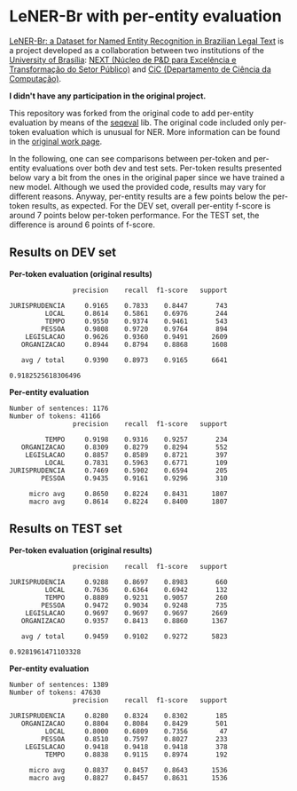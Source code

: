 # LeNER-Br with per-entity evaluation
[LeNER-Br: a Dataset for Named Entity Recognition in Brazilian Legal Text](https://cic.unb.br/~teodecampos/LeNER-Br/) 
  is a project developed as a collaboration between two institutions of the [University of Brasília](http://unb.br/):
    [NEXT (Núcleo de P&D para Excelência e Transformação do Setor Público)](http://next.unb.br/)
    and [CiC (Departamento de Ciência da Computação)](http://www.cic.unb.br/).

**I didn't have any participation in the original project.**

This repository was forked from the original code to add per-entity evaluation
  by means of the [seqeval](https://github.com/chakki-works/seqeval) lib.
The original code included only per-token evaluation which is unusual for NER.
More information can be found in the [original work page](https://cic.unb.br/~teodecampos/LeNER-Br/).

In the following,
  one can see comparisons between per-token and per-entity evaluations over both dev and test sets.
Per-token results presented below vary a bit from the ones in the original paper since we have trained a new model.
Although we used the provided code, results may vary for different reasons.
Anyway,
per-entity results are a few points below the per-token results,
  as expected.
For the DEV set, overall per-entity f-score is around 7 points below per-token performance.
For the TEST set, the difference is around 6 points of f-score.

## Results on DEV set

**Per-token evaluation (original results)**
```
                precision    recall  f1-score   support

JURISPRUDENCIA     0.9165    0.7833    0.8447       743
         LOCAL     0.8614    0.5861    0.6976       244
         TEMPO     0.9550    0.9374    0.9461       543
        PESSOA     0.9808    0.9720    0.9764       894
    LEGISLACAO     0.9626    0.9360    0.9491      2609
   ORGANIZACAO     0.8944    0.8794    0.8868      1608

   avg / total     0.9390    0.8973    0.9165      6641

0.9182525618306496
```

**Per-entity evaluation**
```
Number of sentences: 1176
Number of tokens: 41166
                precision    recall  f1-score   support

         TEMPO     0.9198    0.9316    0.9257       234
   ORGANIZACAO     0.8309    0.8279    0.8294       552
    LEGISLACAO     0.8857    0.8589    0.8721       397
         LOCAL     0.7831    0.5963    0.6771       109
JURISPRUDENCIA     0.7469    0.5902    0.6594       205
        PESSOA     0.9435    0.9161    0.9296       310

     micro avg     0.8650    0.8224    0.8431      1807
     macro avg     0.8614    0.8224    0.8400      1807
```

## Results on TEST set

**Per-token evaluation (original results)**
```
                precision    recall  f1-score   support

JURISPRUDENCIA     0.9288    0.8697    0.8983       660
         LOCAL     0.7636    0.6364    0.6942       132
         TEMPO     0.8889    0.9231    0.9057       260
        PESSOA     0.9472    0.9034    0.9248       735
    LEGISLACAO     0.9697    0.9697    0.9697      2669
   ORGANIZACAO     0.9357    0.8413    0.8860      1367

   avg / total     0.9459    0.9102    0.9272      5823

0.9281961471103328
```

**Per-entity evaluation**
```
Number of sentences: 1389
Number of tokens: 47630
                precision    recall  f1-score   support

JURISPRUDENCIA     0.8280    0.8324    0.8302       185
   ORGANIZACAO     0.8804    0.8084    0.8429       501
         LOCAL     0.8000    0.6809    0.7356        47
        PESSOA     0.8510    0.7597    0.8027       233
    LEGISLACAO     0.9418    0.9418    0.9418       378
         TEMPO     0.8838    0.9115    0.8974       192

     micro avg     0.8837    0.8457    0.8643      1536
     macro avg     0.8827    0.8457    0.8631      1536
```
